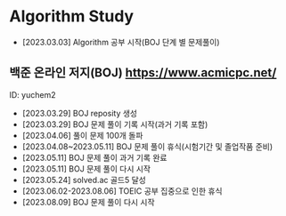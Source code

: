# Algorithm Study

+ [2023.03.03] Algorithm 공부 시작(BOJ 단계 별 문제풀이)

## 백준 온라인 저지(BOJ) https://www.acmicpc.net/

ID: yuchem2

+ [2023.03.29] BOJ reposity 생성
+ [2023.03.29] BOJ 문제 풀이 기록 시작(과거 기록 포함)
+ [2023.04.06] 풀이 문제 100개 돌파
+ [2023.04.08~2023.05.11] BOJ 문제 풀이 휴식(시험기간 및 졸업작품 준비)
+ [2023.05.11] BOJ 문제 풀이 과거 기록 완료
+ [2023.05.11] BOJ 문제 풀이 다시 시작
+ [2023.05.24] solved.ac 골드5 달성
+ [2023.06.02-2023.08.06] TOEIC 공부 집중으로 인한 휴식
+ [2023.08.09] BOJ 문제 풀이 다시 시작

